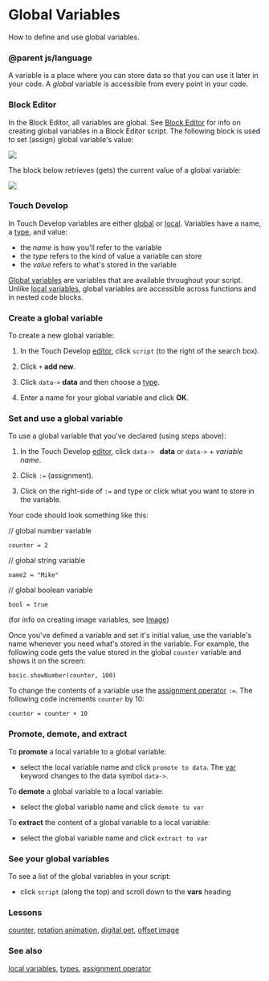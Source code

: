 # Global Variables

How to define and use global variables.

### @parent js/language

A variable is a place where you can store data so that you can use it later in your code. A *global* variable is accessible from every point in your code.

### Block Editor

In the Block Editor, all variables are global. See [Block Editor](/blocks/editor) for info on creating global variables in a Block Editor script.  The following block is used to set (assign) global variable's value:

![](/static/mb/antenna-0.png)

The block below retrieves (gets) the current value of a global variable:

![](/static/mb/data-0.png)

### Touch Develop

In Touch Develop variables are either [global](/js/data) or [local](/reference/variables/var). Variables have a name, a [type](/js/types), and value:

* the *name* is how you'll refer to the variable
* the *type* refers to the kind of value a variable can store
* the *value* refers to what's stored in the variable

[Global variables](/js/data) are variables that are available throughout your script. Unlike [local variables](/reference/variables/var), global variables are accessible across functions and in nested code blocks.

### Create a global variable

To create a new global variable:

1. In the Touch Develop [editor](/js/editor), click `script` (to the right of the search box).

2. Click `+` **add new**.

3. Click `data->` **data** and then choose a [type](/js/types).

4. Enter a name for your global variable and click **OK**.

### Set and use a global variable

To use a global variable that you've declared (using steps above):

1. In the Touch Develop [editor](/js/editor), click `data-> ` **data** or `data->` + *variable name*.

2. Click `:=` (assignment).

2. Click on the right-side of `:=` and type or click what you want to store in the variable.

Your code should look something like this:

// global number variable

```
counter = 2
```

// global string variable

```
name2 = "Mike"
```

// global boolean variable

```
bool = true
```

(for info on creating image variables, see [Image](/reference/image/image))

Once you've defined a variable and set it's initial value, use the variable's name whenever you need what's stored in the variable. For example, the following code gets the value stored in the global `counter` variable and shows it on the screen:

```
basic.showNumber(counter, 100)
```

To change the contents of a variable use the [assignment operator](/reference/variables/assign) `:=`. The following code increments `counter` by 10:

```
counter = counter + 10
```

### Promote, demote, and extract

To **promote** a local variable to a global variable:

* select the local variable name and click `promote to data`. The [var](/reference/variables/var) keyword changes to the data symbol `data->`.

To **demote** a global variable to a local variable:

* select the global variable name and click `demote to var`

To **extract** the content of a global variable to a local variable:

* select the global variable name and click `extract to var`

### See your global variables

To see a list of the global variables in your script:

* click `script` (along the top) and scroll down to the **vars** heading

### Lessons

[counter](/lessons/counter), [rotation animation](/lessons/rotation-animation), [digital pet](/lessons/digital-pet), [offset image](/lessons/offset-image)

### See also

[local variables](/reference/variables/var), [types](/js/types), [assignment operator](/reference/variables/assign)

